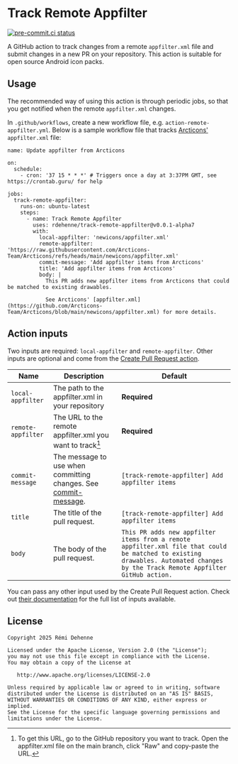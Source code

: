 # Track Remote Appfilter

[![pre-commit.ci status](https://results.pre-commit.ci/badge/github/rdehenne/track-remote-appfilter/main.svg)](https://results.pre-commit.ci/latest/github/rdehenne/track-remote-appfilter/main)

A GitHub action to track changes from a remote `appfilter.xml` file and submit changes in a new PR on your repository.
This action is suitable for open source Android icon packs.

## Usage

The recommended way of using this action is through periodic jobs, so that you get notified when the remote `appfilter.xml` changes.

In `.github/workflows`, create a new workflow file, e.g. `action-remote-appfilter.yml`.
Below is a sample workflow file that tracks [Arcticons'](https://github.com/Arcticons-Team/Arcticons/) `appfilter.xml` file:

```
name: Update appfilter from Arcticons

on:
  schedule:
    - cron: '37 15 * * *' # Triggers once a day at 3:37PM GMT, see https://crontab.guru/ for help

jobs:
  track-remote-appfilter:
    runs-on: ubuntu-latest
    steps:
      - name: Track Remote Appfilter
        uses: rdehenne/track-remote-appfilter@v0.0.1-alpha7
        with:
          local-appfilter: 'newicons/appfilter.xml'
          remote-appfilter: 'https://raw.githubusercontent.com/Arcticons-Team/Arcticons/refs/heads/main/newicons/appfilter.xml'
          commit-message: 'Add appfilter items from Arcticons'
          title: 'Add appfilter items from Arcticons'
          body: |
            This PR adds new appfilter items from Arcticons that could be matched to existing drawables.

            See Arcticons' [appfilter.xml](https://github.com/Arcticons-Team/Arcticons/blob/main/newicons/appfilter.xml) for more details.
```

## Action inputs

Two inputs are required: `local-appfilter` and `remote-appfilter`.
Other inputs are optional and come from the [Create Pull Request action](https://github.com/peter-evans/create-pull-request).

| Name                | Description                                                | Default      |
|---------------------|------------------------------------------------------------|--------------|
| `local-appfilter`   | The path to the appfilter.xml in your repository           | **Required** |
| `remote-appfilter`  | The URL to the remote appfilter.xml you want to track[^1]  | **Required** |
| `commit-message`    | The message to use when committing changes. See [commit-message](https://github.com/peter-evans/create-pull-request#commit-message). | `[track-remote-appfilter] Add appfilter items` |
| `title`             | The title of the pull request.                             | `[track-remote-appfilter] Add appfilter items` |
| `body`              | The body of the pull request.                              | `This PR adds new appfilter items from a remote appfilter.xml file that could be matched to existing drawables. Automated changes by the Track Remote Appfilter GitHub action.` |

You can pass any other input used by the Create Pull Request action. Check out [their documentation](https://github.com/peter-evans/create-pull-request) for the full list of inputs available.

[^1]: To get this URL, go to the GitHub repository you want to track. Open the appfilter.xml file on the main branch, click "Raw" and copy-paste the URL.

## License

```
Copyright 2025 Rémi Dehenne

Licensed under the Apache License, Version 2.0 (the "License");
you may not use this file except in compliance with the License.
You may obtain a copy of the License at

   http://www.apache.org/licenses/LICENSE-2.0

Unless required by applicable law or agreed to in writing, software
distributed under the License is distributed on an "AS IS" BASIS,
WITHOUT WARRANTIES OR CONDITIONS OF ANY KIND, either express or implied.
See the License for the specific language governing permissions and
limitations under the License.
```
